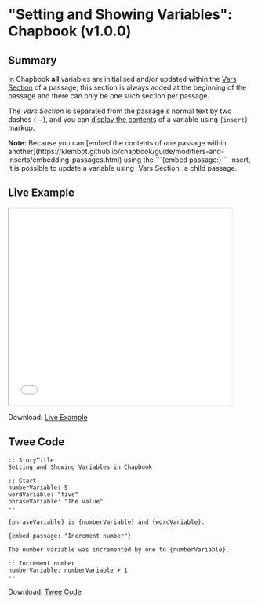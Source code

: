 # "Setting and Showing Variables": Chapbook (v1.0.0)

## Summary

In Chapbook **all** variables are initialised and/or updated within the [Vars Section](https://klembot.github.io/chapbook/guide/state/the-vars-section.html) of a passage, this section is always added at the beginning of the passage and there can only be one such section per passage.

The _Vars Section_ is separated from the passage's normal text by two dashes (```--```), and you can [display the contents](https://klembot.github.io/chapbook/guide/state/displaying-variables.html) of a variable using ```{insert}``` markup.

<div class="alertbox information"><strong>Note:</strong> Because you can [embed the contents of one passage within another](https://klembot.github.io/chapbook/guide/modifiers-and-inserts/embedding-passages.html) using the ```{embed passage:}``` insert, it is possible to update a variable using _Vars Section_ a child passage.</div>

## Live Example

<section>
<iframe src="chapbook_settingandshowing_example.html" height=400 width=90%></iframe>


Download: <a href="chapbook_settingandshowing_example.html" target="_blank">Live Example</a>
</section>

## Twee Code

```
:: StoryTitle
Setting and Showing Variables in Chapbook

:: Start
numberVariable: 5
wordVariable: "five"
phraseVariable: "The value"
--

{phraseVariable} is {numberVariable} and {wordVariable}.

{embed passage: "Increment number"}

The number variable was incremented by one to {numberVariable}.

:: Increment number
numberVariable: numberVariable + 1
--

```

Download: <a href="chapbook_settingandshowing_twee.txt" target="_blank">Twee Code</a>

